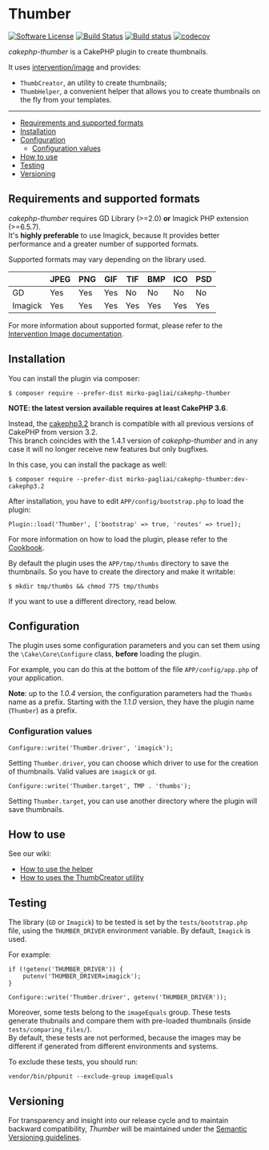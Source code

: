 # Thumber

[![Software License](https://img.shields.io/badge/license-MIT-brightgreen.svg?style=flat-square)](LICENSE.txt)
[![Build Status](https://travis-ci.org/mirko-pagliai/cakephp-thumber.svg?branch=master)](https://travis-ci.org/mirko-pagliai/cakephp-thumber)
[![Build status](https://ci.appveyor.com/api/projects/status/kmo1kmgqg34y4g87?svg=true)](https://ci.appveyor.com/project/mirko-pagliai/cakephp-thumber)
[![codecov](https://codecov.io/gh/mirko-pagliai/cakephp-thumber/branch/master/graph/badge.svg)](https://codecov.io/gh/mirko-pagliai/cakephp-thumber)

*cakephp-thumber* is a CakePHP plugin to create thumbnails.  

It uses [intervention/image](https://github.com/Intervention/image) and 
provides:
* `ThumbCreator`, an utility to create thumbnails;
* `ThumbHelper`, a convenient helper that allows you to create thumbnails on 
the fly from your templates.

***

  * [Requirements and supported formats](#requirements-and-supported-formats)
  * [Installation](#installation)
  * [Configuration](#configuration)
    + [Configuration values](#configuration-values)
  * [How to use](#how-to-use)
  * [Testing](#testing)
  * [Versioning](#versioning)

## Requirements and supported formats
*cakephp-thumber* requires GD Library (>=2.0) **or** Imagick PHP extension 
(>=6.5.7).  
It's **highly preferable** to use Imagick, because It provides better 
performance and a greater number of supported formats.

Supported formats may vary depending on the library used.

|         | JPEG | PNG | GIF | TIF | BMP | ICO | PSD |
|---------|------|-----|-----|-----|-----|-----|-----|
| GD      | Yes  | Yes | Yes | No  | No  | No  | No  |
| Imagick | Yes  | Yes | Yes | Yes | Yes | Yes | Yes |

For more information about supported format, please refer to the 
[Intervention Image documentation](http://image.intervention.io/getting_started/formats).

## Installation
You can install the plugin via composer:

    $ composer require --prefer-dist mirko-pagliai/cakephp-thumber

**NOTE: the latest version available requires at least CakePHP 3.6**.

Instead, the [cakephp3.2](//github.com/mirko-pagliai/cakephp-thumber/tree/cakephp3.2)
branch is compatible with all previous versions of CakePHP from version 3.2.  
This branch coincides with the 1.4.1 version of *cakephp-thumber* and in any
case it will no longer receive new features but only bugfixes.
 
In this case, you can install the package as well:

    $ composer require --prefer-dist mirko-pagliai/cakephp-thumber:dev-cakephp3.2
    
After installation, you have to edit `APP/config/bootstrap.php` to load the plugin:

    Plugin::load('Thumber', ['bootstrap' => true, 'routes' => true]);

For more information on how to load the plugin, please refer to the 
[Cookbook](http://book.cakephp.org/3.0/en/plugins.html#loading-a-plugin).
    
By default the plugin uses the `APP/tmp/thumbs` directory to save the 
thumbnails. So you have to create the directory and make it writable:

    $ mkdir tmp/thumbs && chmod 775 tmp/thumbs

If you want to use a different directory, read below.

## Configuration
The plugin uses some configuration parameters and you can set them using the 
`\Cake\Core\Configure` class, **before** loading the plugin.

For example, you can do this at the bottom of the file `APP/config/app.php`
of your application.

**Note**: up to the *1.0.4* version, the configuration parameters had the
`Thumbs` name as a prefix. Starting with the *1.1.0* version, they have the
plugin name (`Thumber`) as a prefix.

### Configuration values

    Configure::write('Thumber.driver', 'imagick');
    
Setting `Thumber.driver`, you can choose which driver to use for the creation of 
thumbnails. Valid values are `imagick` or `gd`.

    Configure::write('Thumber.target', TMP . 'thumbs');
    
Setting `Thumber.target`, you can use another directory where the plugin will 
save thumbnails.

## How to use
See our wiki:
* [How to use the helper](https://github.com/mirko-pagliai/cakephp-thumber/wiki/How-to-use-the-helper)
* [How to uses the ThumbCreator utility](https://github.com/mirko-pagliai/cakephp-thumber/wiki/How-to-uses-the-ThumbCreator-utility)

## Testing
The library (`GD` or `Imagick`) to be tested is set by the `tests/bootstrap.php` file, using the
`THUMBER_DRIVER` environment variable. By default, `Imagick` is used.

For example:

    if (!getenv('THUMBER_DRIVER')) {
        putenv('THUMBER_DRIVER=imagick');
    }

    Configure::write('Thumber.driver', getenv('THUMBER_DRIVER'));
    
Moreover, some tests belong to the `imageEquals` group. These tests generate thubnails and compare them with pre-loaded thumbnails (inside `tests/comparing_files/`).  
By default, these tests are not performed, because the images may be different if generated from different environments and systems.

To exclude these tests, you should run:

    vendor/bin/phpunit --exclude-group imageEquals

## Versioning
For transparency and insight into our release cycle and to maintain backward 
compatibility, *Thumber* will be maintained under the 
[Semantic Versioning guidelines](http://semver.org).
